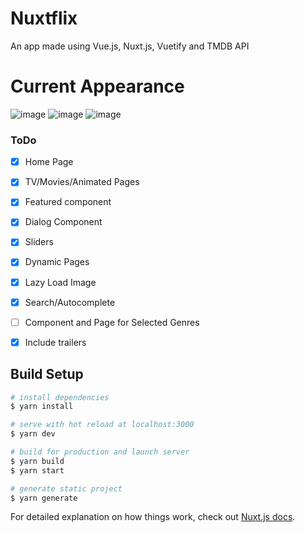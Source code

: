 # Nuxtflix
An app made using Vue.js, Nuxt.js, Vuetify and TMDB API

# Current Appearance
![image](https://i.ibb.co/YDMxq3f/mainpage.png)
![image](https://i.ibb.co/M5Yf0Pz/dynamiccollectionpage.png)
![image](https://i.ibb.co/w0cZKRH/dialogshow.png)



### ToDo
- [x] Home Page
- [x] TV/Movies/Animated Pages
- [x] Featured component
- [x] Dialog Component
- [x] Sliders
- [x] Dynamic Pages
- [x] Lazy Load Image
- [x] Search/Autocomplete
- [ ] Component and Page for Selected Genres
- [x] Include trailers


## Build Setup

```bash
# install dependencies
$ yarn install

# serve with hot reload at localhost:3000
$ yarn dev

# build for production and launch server
$ yarn build
$ yarn start

# generate static project
$ yarn generate
```

For detailed explanation on how things work, check out [Nuxt.js docs](https://nuxtjs.org).
